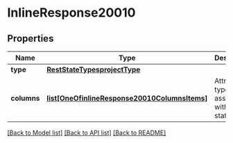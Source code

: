# InlineResponse20010

## Properties
Name | Type | Description | Notes
------------ | ------------- | ------------- | -------------
**type** | [**RestStateTypesprojectType**](RestStateTypesprojectType.md) |  | [optional] 
**columns** | [**list[OneOfinlineResponse20010ColumnsItems]**](Object.md) | Attribute types associated with this state type. | [optional] 

[[Back to Model list]](../README.md#documentation-for-models) [[Back to API list]](../README.md#documentation-for-api-endpoints) [[Back to README]](../README.md)

